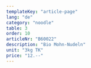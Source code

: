 ```yaml
---
templateKey: "article-page"
lang: "de"
category: "noodle"
table: 3
order: 10
articleNr: "B60022"
description: "Bio Mohn-Nudeln"
unit: "3kg TK"
price: "12.--"
---
```

